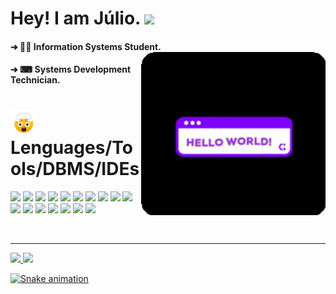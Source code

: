 # Hey! I am Júlio. <img src="https://raw.githubusercontent.com/iampavangandhi/iampavangandhi/master/gifs/Hi.gif" width="30px">

<div>
  
####  ➔ 👨‍💻 Information Systems Student. <img align="right" alt="gif" width="295px" src="https://github.com/AsTunO/AsTunO/blob/main/GitGif/HelloGif.gif">
####  ➔ ⌨ Systems Development Technician.           
  
</div>

# <img src="https://github.com/AsTunO/AsTunO/blob/main/GitGif/emoji.gif" width="40px"> Lenguages/Tools/DBMS/IDEs

<div aling="center">
  
<p aling="center">
<img height="28em" src="https://img.shields.io/badge/Java-ED8B00?style=for-the-badge&logo=java&logoColor=white"/>
<img height="28em" src="https://img.shields.io/badge/Python-3776AB?style=for-the-badge&logo=python&logoColor=white"/>
<img height="28em" src="https://img.shields.io/badge/JavaScript-F7DF1E?style=for-the-badge&logo=javascript&logoColor=black"/>
<img height="28em" src="https://img.shields.io/badge/HTML5-E34F26?style=for-the-badge&logo=html5&logoColor=white"/>
<img height="28em" src="https://img.shields.io/badge/CSS3-1572B6?style=for-the-badge&logo=css3&logoColor=white"/>
<img height="28m" src="https://img.shields.io/badge/MySQL-00000F?style=for-the-badge&logo=mysql&logoColor=white"/>
<img height="28m" src="https://img.shields.io/badge/Microsoft_SQL_Server-CC2927?style=for-the-badge&logo=microsoft-sql-server&logoColor=white"/>
<img height="28m" src="https://img.shields.io/badge/Visual_Studio_Code-0078D4?style=for-the-badge&logo=visual%20studio%20code&logoColor=white"/>
<img height="28m" src="https://img.shields.io/badge/TypeScript-007ACC?style=for-the-badge&logo=typescript&logoColor=white"/>
<img height="28m" src="https://img.shields.io/badge/Node.js-339933?style=for-the-badge&logo=nodedotjs&logoColor=white"/>
<img height="28m" src="https://img.shields.io/badge/npm-CB3837?style=for-the-badge&logo=npm&logoColor=white"/>
<img height="28m" src="https://img.shields.io/badge/React-20232A?style=for-the-badge&logo=react&logoColor=61DAFB"/>
<img height="28m" src="https://img.shields.io/badge/Spring-6DB33F?style=for-the-badge&logo=spring&logoColor=white"/>
<img height="28m" src="https://img.shields.io/badge/next.js-000000?style=for-the-badge&logo=nextdotjs&logoColor=white"/>
<img height="28m" src="https://img.shields.io/badge/Postman-FF6C37?style=for-the-badge&logo=Postman&logoColor=white"/>
<img height="28m" src="https://img.shields.io/badge/Insomnia-5849be?style=for-the-badge&logo=Insomnia&logoColor=white"/>
<img height="28m" src="https://img.shields.io/badge/Figma-F24E1E?style=for-the-badge&logo=figma&logoColor=white"/>
</p>
</br>

</div>

---

<div>
  
  <a href="https://github.com/AsTunO">
  <img height="235m" src="https://github-readme-stats.vercel.app/api?username=AsTunO&show_icons=true&theme=midnight-purple&include_all_commits=true&count_private=true"/>
  <img height="235m" src="https://github-readme-stats.vercel.app/api/top-langs/?username=AsTunO&langs_count=16&theme=midnight-purple"/>
    
</div>

![Snake animation](https://github.com/AsTunO/AsTunO/blob/output/github-contribution-grid-snake.svg)
